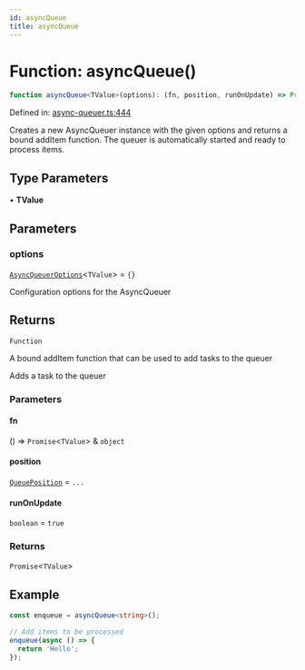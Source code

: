```yaml
---
id: asyncQueue
title: asyncQueue
---
```


<!-- DO NOT EDIT: this page is autogenerated from the type comments -->

# Function: asyncQueue()

```ts
function asyncQueue<TValue>(options): (fn, position, runOnUpdate) => Promise<TValue>
```

Defined in: [async-queuer.ts:444](https://github.com/TanStack/pacer/blob/main/packages/pacer/src/async-queuer.ts#L444)

Creates a new AsyncQueuer instance with the given options and returns a bound addItem function.
The queuer is automatically started and ready to process items.

## Type Parameters

• **TValue**

## Parameters

### options

[`AsyncQueuerOptions`](../interfaces/asyncqueueroptions.md)\<`TValue`\> = `{}`

Configuration options for the AsyncQueuer

## Returns

`Function`

A bound addItem function that can be used to add tasks to the queuer

Adds a task to the queuer

### Parameters

#### fn

() => `Promise`\<`TValue`\> & `object`

#### position

[`QueuePosition`](../type-aliases/queueposition.md) = `...`

#### runOnUpdate

`boolean` = `true`

### Returns

`Promise`\<`TValue`\>

## Example

```ts
const enqueue = asyncQueue<string>();

// Add items to be processed
enqueue(async () => {
  return 'Hello';
});
```
